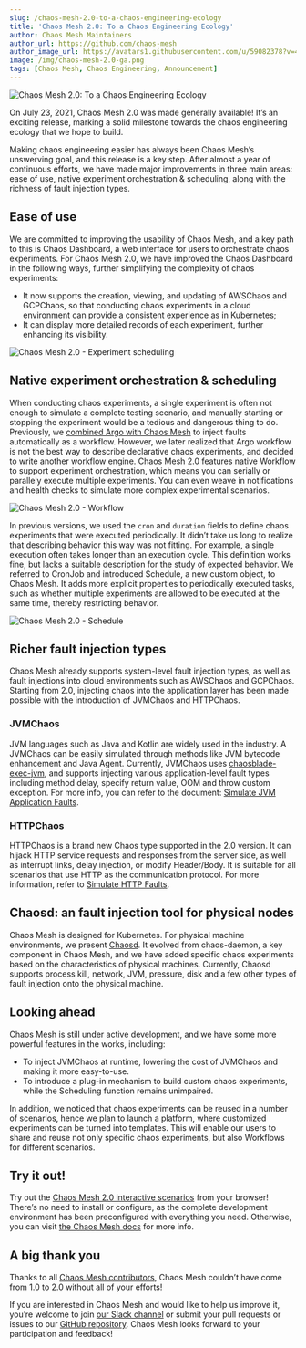 ```yaml
---
slug: /chaos-mesh-2.0-to-a-chaos-engineering-ecology
title: 'Chaos Mesh 2.0: To a Chaos Engineering Ecology'
author: Chaos Mesh Maintainers
author_url: https://github.com/chaos-mesh
author_image_url: https://avatars1.githubusercontent.com/u/59082378?v=4
image: /img/chaos-mesh-2.0-ga.png
tags: [Chaos Mesh, Chaos Engineering, Announcement]
---
```


![Chaos Mesh 2.0: To a Chaos Engineering Ecology](/img/chaos-mesh-2.0-ga.png)

On July 23, 2021, Chaos Mesh 2.0 was made generally available! It’s an exciting release, marking a solid milestone towards the chaos engineering ecology that we hope to build.

<!--truncate-->

Making chaos engineering easier has always been Chaos Mesh’s unswerving goal, and this release is a key step. After almost a year of continuous efforts, we have made major improvements in three main areas: ease of use, native experiment orchestration & scheduling, along with the richness of fault injection types.

## Ease of use

We are committed to improving the usability of Chaos Mesh, and a key path to this is Chaos Dashboard, a web interface for users to orchestrate chaos experiments. For Chaos Mesh 2.0, we have improved the Chaos Dashboard in the following ways, further simplifying the complexity of chaos experiments:

- It now supports the creation, viewing, and updating of AWSChaos and GCPChaos, so that conducting chaos experiments in a cloud environment can provide a consistent experience as in Kubernetes; 
- It can display more detailed records of each experiment, further enhancing its visibility.

![Chaos Mesh 2.0 - Experiment scheduling](/img/chaos-mesh-scheduling-2.0.png)

## Native experiment orchestration & scheduling

When conducting chaos experiments, a single experiment is often not enough to simulate a complete testing scenario, and manually starting or stopping the experiment would be a tedious and dangerous thing to do. Previously, we [combined Argo with Chaos Mesh](https://chaos-mesh.org/blog/building_automated_testing_framework) to inject faults automatically as a workflow. However, we later realized that Argo workflow is not the best way to describe declarative chaos experiments, and decided to write another workflow engine. Chaos Mesh 2.0 features native Workflow to support experiment orchestration, which means you can serially or parallely execute multiple experiments. You can even weave in notifications and health checks to simulate more complex experimental scenarios.

![Chaos Mesh 2.0 - Workflow](/img/chaos-mesh-workflow-2.0.png)

In previous versions, we used the `cron` and `duration` fields to define chaos experiments that were executed periodically.  It didn’t take us long to realize that describing behavior this way was not fitting. For example, a single execution often takes longer than an execution cycle. This definition works fine, but lacks a suitable description for the study of expected behavior. We referred to CronJob and introduced Schedule, a new custom object, to Chaos Mesh. It adds more explicit properties to periodically executed tasks, such as whether multiple experiments are allowed to be executed at the same time, thereby restricting behavior.

![Chaos Mesh 2.0 - Schedule](/img/chaos-dashboard-schedule-2.0.png)

## Richer fault injection types

Chaos Mesh already supports system-level fault injection types, as well as fault injections into cloud environments such as AWSChaos and GCPChaos. Starting from 2.0, injecting chaos into the application layer has been made possible with the introduction of JVMChaos and HTTPChaos.

### JVMChaos

JVM languages such as Java and Kotlin are widely used in the industry. A JVMChaos can be easily simulated through methods like JVM bytecode enhancement and Java Agent. Currently, JVMChaos uses [chaosblade-exec-jvm](https://github.com/chaosblade-io/chaosblade-exec-jvm), and supports injecting various application-level fault types including method delay, specify return value, OOM and throw custom exception. For more info, you can refer to the document: [Simulate JVM Application Faults](https://chaos-mesh.org/docs/simulate-jvm-application-chaos).

### HTTPChaos

HTTPChaos is a brand new Chaos type supported in the 2.0 version. It can hijack HTTP service requests and responses from the server side, as well as interrupt links, delay injection, or modify Header/Body. It is suitable for all scenarios that use HTTP as the communication protocol. For more information, refer to [Simulate HTTP Faults](https://chaos-mesh.org/docs/simulate-http-chaos-on-kubernetes).

## Chaosd: an fault injection tool for physical nodes

Chaos Mesh is designed for Kubernetes. For physical machine environments, we present [Chaosd](https://github.com/chaos-mesh/chaosd). It evolved from chaos-daemon, a key component in Chaos Mesh, and we have added specific chaos experiments based on the characteristics of physical machines. Currently, Chaosd supports process kill, network, JVM, pressure, disk and a few other types of fault injection onto the physical machine.

## Looking ahead

Chaos Mesh is still under active development, and we have some more powerful features in the works, including:

- To inject JVMChaos at runtime, lowering the cost of JVMChaos and making it more easy-to-use.
- To introduce a plug-in mechanism to build custom chaos experiments, while the Scheduling function remains unimpaired.

In addition, we noticed that chaos experiments can be reused in a number of scenarios, hence we plan to launch a platform, where customized experiments can be turned into templates. This will enable our users to share and reuse not only specific chaos experiments, but also Workflows for different scenarios.

## Try it out!

Try out the [Chaos Mesh 2.0 interactive scenarios](https://chaos-mesh.org/interactive-tutorial) from your browser! There’s no need to install or configure, as the complete development environment has been preconfigured with everything you need. Otherwise, you can visit [the Chaos Mesh docs](https://chaos-mesh.org/docs) for more info.


## A big thank you

Thanks to all [Chaos Mesh contributors](https://github.com/chaos-mesh/chaos-mesh/graphs/contributors), Chaos Mesh couldn’t have come from 1.0 to 2.0 without all of your efforts!

If you are interested in Chaos Mesh and would like to help us improve it, you’re welcome to join [our Slack channel](https://slack.cncf.io/) or submit your pull requests or issues to our [GitHub repository](https://github.com/chaos-mesh/chaos-mesh). Chaos Mesh looks forward to your participation and feedback!